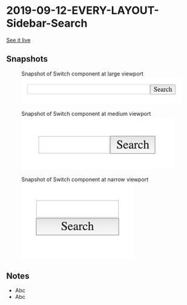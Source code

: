 # 2019-09-12-EVERY-LAYOUT-Sidebar-Search

[See it live](https://jfhector.github.io/cheat-sheets/code_examples/2019-09-12-EVERY-LAYOUT-Sidebar-Search/)

## Snapshots

<figure>
  <figcaption>Snapshot of Switch component at large viewport</figcaption>
  <img src="./snapshots/s1.png">
</figure>

<figure>
  <figcaption>Snapshot of Switch component at medium viewport</figcaption>
  <img src="./snapshots/s2.png">
</figure>

<figure>
  <figcaption>Snapshot of Switch component at narrow viewport</figcaption>
  <img src="./snapshots/s3.png">
</figure>

## Notes

* Abc
* Abc
